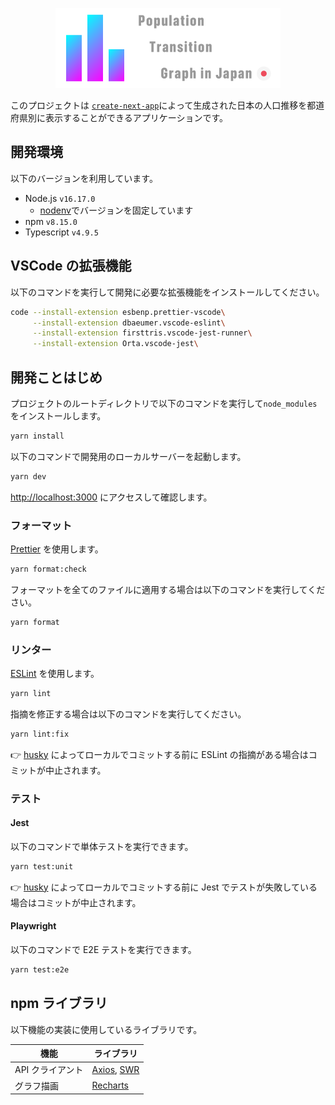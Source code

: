 <p align="center">
  <a href="">
    <img src="./public/logo.png" height="128">
  </a>
</p>

このプロジェクトは [`create-next-app`](https://github.com/vercel/next.js/tree/canary/packages/create-next-app)によって生成された日本の人口推移を都道府県別に表示することができるアプリケーションです。

## 開発環境

以下のバージョンを利用しています。

- Node.js `v16.17.0`
  - [nodenv](https://github.com/nodenv/nodenv)でバージョンを固定しています
- npm `v8.15.0`
- Typescript `v4.9.5`

## VSCode の拡張機能

以下のコマンドを実行して開発に必要な拡張機能をインストールしてください。

```sh
code --install-extension esbenp.prettier-vscode\
     --install-extension dbaeumer.vscode-eslint\
     --install-extension firsttris.vscode-jest-runner\
     --install-extension Orta.vscode-jest\
```

## 開発ことはじめ

プロジェクトのルートディレクトリで以下のコマンドを実行して`node_modules`をインストールします。

```sh
yarn install
```

以下のコマンドで開発用のローカルサーバーを起動します。

```sh
yarn dev
```

[http://localhost:3000](http://localhost:3000) にアクセスして確認します。

### フォーマット

[Prettier](https://prettier.io/) を使用します。

```sh
yarn format:check
```

フォーマットを全てのファイルに適用する場合は以下のコマンドを実行してください。

```sh
yarn format
```

### リンター

[ESLint](https://eslint.org/) を使用します。

```sh
yarn lint
```

指摘を修正する場合は以下のコマンドを実行してください。

```sh
yarn lint:fix
```

👉 [husky](https://github.com/typicode/husky) によってローカルでコミットする前に ESLint の指摘がある場合はコミットが中止されます。

### テスト

#### Jest

以下のコマンドで単体テストを実行できます。

```sh
yarn test:unit
```

👉 [husky](https://github.com/typicode/husky) によってローカルでコミットする前に Jest でテストが失敗している場合はコミットが中止されます。

#### Playwright

以下のコマンドで E2E テストを実行できます。

```sh
yarn test:e2e
```

## npm ライブラリ

以下機能の実装に使用しているライブラリです。

| 機能             | ライブラリ                                                         |
| ---------------- | ------------------------------------------------------------------ |
| API クライアント | [Axios](https://axios-http.com/), [SWR](https://swr.vercel.app/ja) |
| グラフ描画       | [Recharts](https://recharts.org/en-US)                             |
